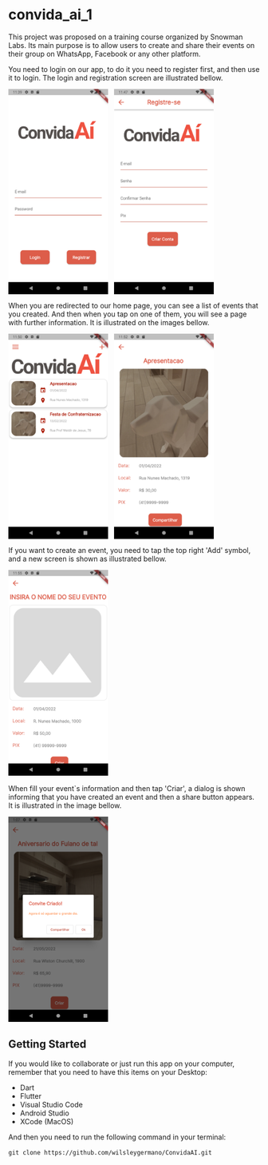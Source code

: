 # convida_ai_1

This project was proposed on a training course organized by Snowman Labs. Its main purpose is to allow users to create and share their events on their group on WhatsApp, Facebook or any other platform.

You need to login on our app, to do it you need to register first, and then use it to login. The login and registration screen are illustrated bellow.

<div style="display: flex;">
<img src="./screenshots/login.png" width="200">&nbsp;&nbsp;&nbsp;
<img src="./screenshots/registrar.png" width="200">
</div>

When you are redirected to our home page, you can see a list of events that you created. And then when you tap on one of them, you will see a page with further information. It is illustrated on the images bellow.

<div style="display: flex;">
<img src="./screenshots/homepage.png" width="200">&nbsp;&nbsp;&nbsp;
<img src="./screenshots/card.png" width="200">
</div>

If you want to create an event, you need to tap the top right 'Add' symbol, and a new screen is shown as illustrated bellow.

<img src="./screenshots/criar.png" width="200">

When fill your event`s information and then tap 'Criar', a dialog is shown informing that you have created an event and then a share button appears. It is illustrated in the image bellow.

<img src="./screenshots/event_created.png" width="200">

## Getting Started

If you would like to collaborate or just run this app on your computer, remember that you need to have this items on your Desktop:

- Dart
- Flutter
- Visual Studio Code
- Android Studio
- XCode (MacOS)

And then you need to run the following command in your terminal:

```
git clone https://github.com/wilsleygermano/ConvidaAI.git
```